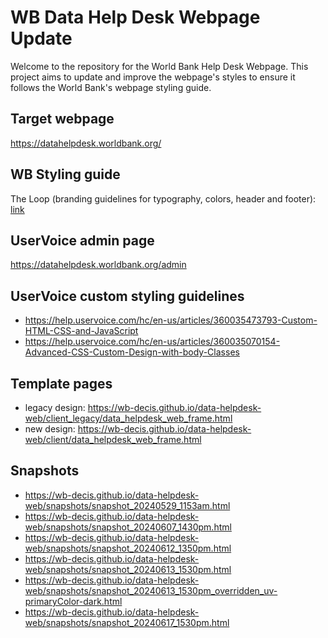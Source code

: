 # WB Data Help Desk Webpage Update
Welcome to the repository for the World Bank Help Desk Webpage. This project aims to update and improve the webpage's styles to ensure it follows the World Bank's webpage styling guide.

## Target webpage
https://datahelpdesk.worldbank.org/

## WB Styling guide
The Loop (branding guidelines for typography, colors, header and footer): [link](https://wb-decis.github.io/data-helpdesk-web/theloop.worldbank.org/index.html)

## UserVoice admin page
https://datahelpdesk.worldbank.org/admin

## UserVoice custom styling guidelines
- https://help.uservoice.com/hc/en-us/articles/360035473793-Custom-HTML-CSS-and-JavaScript
- https://help.uservoice.com/hc/en-us/articles/360035070154-Advanced-CSS-Custom-Design-with-body-Classes 

## Template pages
- legacy design: https://wb-decis.github.io/data-helpdesk-web/client_legacy/data_helpdesk_web_frame.html
- new design: https://wb-decis.github.io/data-helpdesk-web/client/data_helpdesk_web_frame.html

## Snapshots
- https://wb-decis.github.io/data-helpdesk-web/snapshots/snapshot_20240529_1153am.html
- https://wb-decis.github.io/data-helpdesk-web/snapshots/snapshot_20240607_1430pm.html
- https://wb-decis.github.io/data-helpdesk-web/snapshots/snapshot_20240612_1350pm.html
- https://wb-decis.github.io/data-helpdesk-web/snapshots/snapshot_20240613_1530pm.html
- https://wb-decis.github.io/data-helpdesk-web/snapshots/snapshot_20240613_1530pm_overridden_uv-primaryColor-dark.html
- https://wb-decis.github.io/data-helpdesk-web/snapshots/snapshot_20240617_1530pm.html